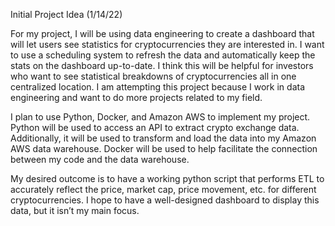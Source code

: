 Initial Project Idea (1/14/22)

For my project, I will be using data engineering to create a dashboard that will let users
see statistics for cryptocurrencies they are interested in. I want to use a scheduling system to refresh the data and automatically keep the stats on the dashboard up-to-date. I think this will be helpful for investors who want to see statistical breakdowns of cryptocurrencies all in one centralized location. I am attempting this project because I work in data engineering and want to do more projects related to my field.

I plan to use Python, Docker, and Amazon AWS to implement my project. Python will be used to access an API to extract crypto exchange data. Additionally, it will be used to transform and load the data into my Amazon AWS data warehouse. Docker will be used to help facilitate the connection between my code and the data warehouse.

My desired outcome is to have a working python script that performs ETL to accurately reflect the price, market cap, price movement, etc. for different cryptocurrencies. I hope to have a well-designed dashboard to display this data, but it isn’t my main focus.